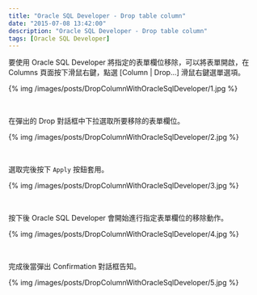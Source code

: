 ```yaml
---
title: "Oracle SQL Developer - Drop table column"
date: "2015-07-08 13:42:00"
description: "Oracle SQL Developer - Drop table column"
tags: [Oracle SQL Developer]
---
```



要使用 Oracle SQL Developer 將指定的表單欄位移除，可以將表單開啟，在 Columns 頁面按下滑鼠右鍵，點選 [Column | Drop...] 滑鼠右鍵選單選項。  

<!-- More -->


{% img /images/posts/DropColumnWithOracleSqlDeveloper/1.jpg %}

<br/>


在彈出的 Drop 對話框中下拉選取所要移除的表單欄位。  

{% img /images/posts/DropColumnWithOracleSqlDeveloper/2.jpg %}

<br/>


選取完後按下 `Apply` 按鈕套用。  

{% img /images/posts/DropColumnWithOracleSqlDeveloper/3.jpg %}

<br/>


按下後 Oracle SQL Developer 會開始進行指定表單欄位的移除動作。  

{% img /images/posts/DropColumnWithOracleSqlDeveloper/4.jpg %}

<br/>


完成後當彈出 Confirmation 對話框告知。  

{% img /images/posts/DropColumnWithOracleSqlDeveloper/5.jpg %}

<br/>
